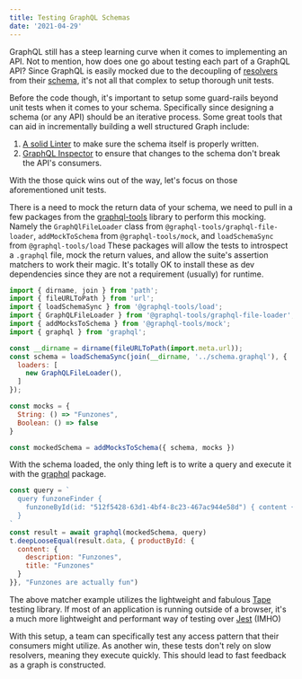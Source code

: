 ```yaml
---
title: Testing GraphQL Schemas
date: '2021-04-29'
---
```


GraphQL still has a steep learning curve when it comes to implementing an API.
Not to mention,
how does one go about testing each part of a GraphQL API?
Since GraphQL is easily mocked due to the decoupling of [resolvers][resolver] from their [schema][schema],
it's not all that complex to setup thorough unit tests.

Before the code though,
it's important to setup some guard-rails beyond unit tests when it comes to your schema.
Specifically since designing a schema (or any API) should be an iterative process.
Some great tools that can aid in incrementally building a well structured Graph include:

1.  [A solid Linter][gqllint] to make sure the schema itself is properly written.
2.  [GraphQL Inspector][gqlinsp] to ensure that changes to the schema don't break the API's consumers.

With the those quick wins out of the way, let's focus on those aforementioned unit tests.

There is a need to mock the return data of your schema,
we need to pull in a few packages from the [graphql-tools][gtools] library to perform this mocking.
Namely the `GraphQlFileLoader` class from `@graphql-tools/graphql-file-loader`,
`addMockToSchema` from `@graphql-tools/mock`, and
`loadSchemaSync` from `@graphql-tools/load`
These packages will allow the tests to introspect a `.graphql` file,
mock the return values,
and allow the suite's assertion matchers to work their magic.
It's totally OK to install these as dev dependencies since they are not a requirement (usually) for runtime.

```javascript
import { dirname, join } from 'path';
import { fileURLToPath } from 'url';
import { loadSchemaSync } from '@graphql-tools/load';
import { GraphQLFileLoader } from '@graphql-tools/graphql-file-loader';
import { addMocksToSchema } from '@graphql-tools/mock';
import { graphql } from 'graphql';

const __dirname = dirname(fileURLToPath(import.meta.url));
const schema = loadSchemaSync(join(__dirname, '../schema.graphql'), {
  loaders: [
    new GraphQLFileLoader(),
  ]
});

const mocks = {
  String: () => "Funzones",
  Boolean: () => false
}

const mockedSchema = addMocksToSchema({ schema, mocks })
```

With the schema loaded,
the only thing left is to write a query and execute it with the [graphql][gql] package.

```javascript
const query = `
  query funzoneFinder {
    funzoneById(id: "512f5428-63d1-4bf4-8c23-467ac944e58d") { content { description, title } }
  }
`
const result = await graphql(mockedSchema, query)
t.deepLooseEqual(result.data, { productById: {
  content: {
    description: "Funzones",
    title: "Funzones"
  }
}}, "Funzones are actually fun")
```

The above matcher example utilizes the lightweight and fabulous [Tape][tape] testing library.
If most of an application is running outside of a browser,
it's a much more lightweight and performant way of testing over [Jest][jest] (IMHO)

With this setup,
a team can specifically test any access pattern that their consumers might utilize.
As another win,
these tests don't rely on slow resolvers,
meaning they execute quickly.
This should lead to fast feedback as a graph is constructed.

[gqllint]: https://github.com/cjoudrey/graphql-schema-linter

[gqlinsp]: https://github.com/kamilkisiela/graphql-inspector

[gtools]: https://www.graphql-tools.com/

[gql]: https://www.npmjs.com/package/graphql

[tape]: https://github.com/substack/tape

[jest]: https://jestjs.io/

[resolver]: https://www.graphql-tools.com/docs/resolvers/

[schema]: https://graphql.org/learn/schema/
